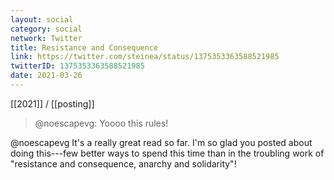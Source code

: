```yaml
---
layout: social
category: social
network: Twitter
title: Resistance and Consequence
link: https://twitter.com/steinea/status/1375353363588521985
twitterID: 1375353363588521985
date: 2021-03-26
---
```


[[2021]] / [[posting]]

> @noescapevg: Yoooo this rules!

@noescapevg It's a really great read so far. I'm so glad you posted about doing this---few better ways to spend this time than in the troubling work of "resistance and consequence, anarchy and solidarity"!
